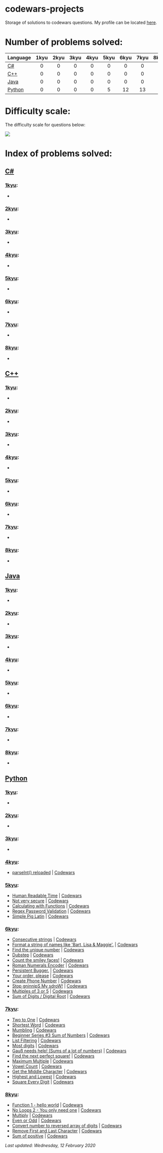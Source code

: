 # codewars-projects

Storage of solutions to codewars questions. My profile can be located [here](https://www.codewars.com/users/Brokenshire).

# Number of problems solved:

| Language                                                                              | 1kyu | 2kyu | 3kyu | 4kyu | 5kyu | 6kyu  | 7kyu  | 8kyu | Total | 
| ------------------------------------------------------------------------------------- |:----:|:----:|:----:|:----:|:----:|:-----:|:-----:|:----:|:-----:|
| [C#](https://github.com/Brokenshire/codewars-projects/tree/master/C%23)               | 0    | 0    | 0    | 0    | 0    | 0     | 0     | 0    | 0     |
| [C++](https://github.com/Brokenshire/codewars-projects/tree/master/C%2B%2B)           | 0    | 0    | 0    | 0    | 0    | 0     | 0     | 0    | 0     |
| [Java](https://github.com/Brokenshire/codewars-projects/tree/master/Java)             | 0    | 0    | 0    | 0    | 0    | 0     | 0     | 0    | 0     |
| [Python](https://github.com/Brokenshire/codewars-projects/tree/master/Python)         | 0    | 0    | 0    | 0    | 5    | 12    | 13    | 7    | 37    |

# Difficulty scale:

The difficulty scale for questions below:

<img src="difficulty.png">

# Index of problems solved:

## [C#](https://github.com/Brokenshire/codewars-projects/tree/master/C%23)  

### [1kyu](https://github.com/Brokenshire/codewars-projects/tree/master/C%23/1kyu):

* 

### [2kyu](https://github.com/Brokenshire/codewars-projects/tree/master/C%23/2kyu):

* 

### [3kyu](https://github.com/Brokenshire/codewars-projects/tree/master/C%23/3kyu):

* 

### [4kyu](https://github.com/Brokenshire/codewars-projects/tree/master/C%23/4kyu):

* 

### [5kyu](https://github.com/Brokenshire/codewars-projects/tree/master/C%23/5kyu):

* 

### [6kyu](https://github.com/Brokenshire/codewars-projects/tree/master/C%23/6kyu):

* 

### [7kyu](https://github.com/Brokenshire/codewars-projects/tree/master/C%23/7kyu):

* 

### [8kyu](https://github.com/Brokenshire/codewars-projects/tree/master/C%23/8kyu):

* 

## [C++](https://github.com/Brokenshire/codewars-projects/tree/master/C%2B%2B)

### [1kyu](https://github.com/Brokenshire/codewars-projects/tree/master/C%2B%2B/1kyu):

* 

### [2kyu](https://github.com/Brokenshire/codewars-projects/tree/master/C%2B%2B/2kyu):

* 

### [3kyu](https://github.com/Brokenshire/codewars-projects/tree/master/C%2B%2B/3kyu):

* 

### [4kyu](https://github.com/Brokenshire/codewars-projects/tree/master/C%2B%2B/4kyu):

* 

### [5kyu](https://github.com/Brokenshire/codewars-projects/tree/master/C%2B%2B/5kyu):

* 

### [6kyu](https://github.com/Brokenshire/codewars-projects/tree/master/C%2B%2B/6kyu):

* 

### [7kyu](https://github.com/Brokenshire/codewars-projects/tree/master/C%2B%2B/7kyu):

*

### [8kyu](https://github.com/Brokenshire/codewars-projects/tree/master/C%2B%2B/8kyu):

* 

## [Java](https://github.com/Brokenshire/codewars-projects/tree/master/Java)

### [1kyu](https://github.com/Brokenshire/codewars-projects/tree/master/Java/1kyu):

* 

### [2kyu](https://github.com/Brokenshire/codewars-projects/tree/master/Java/2kyu):

* 

### [3kyu](https://github.com/Brokenshire/codewars-projects/tree/master/Java/3kyu):

* 

### [4kyu](https://github.com/Brokenshire/codewars-projects/tree/master/Java/4kyu):

* 

### [5kyu](https://github.com/Brokenshire/codewars-projects/tree/master/Java/5kyu):

* 

### [6kyu](https://github.com/Brokenshire/codewars-projects/tree/master/Java/6kyu):

* 

### [7kyu](https://github.com/Brokenshire/codewars-projects/tree/master/Java/7kyu):

* 

### [8kyu](https://github.com/Brokenshire/codewars-projects/tree/master/Java/8kyu):

* 

## [Python](https://github.com/Brokenshire/codewars-projects/tree/master/Python)

### [1kyu](https://github.com/Brokenshire/codewars-projects/tree/master/Python/1kyu):

* 

### [2kyu](https://github.com/Brokenshire/codewars-projects/tree/master/Python/2kyu):

* 

### [3kyu](https://github.com/Brokenshire/codewars-projects/tree/master/Python/3kyu):

* 

### [4kyu](https://github.com/Brokenshire/codewars-projects/tree/master/Python/4kyu):

* [parseInt() reloaded](https://github.com/Brokenshire/codewars-projects/blob/master/Python/5kyu/parse_int.py) | [Codewars](https://www.codewars.com/kata/525c7c5ab6aecef16e0001a5/python)

### [5kyu](https://github.com/Brokenshire/codewars-projects/tree/master/Python/5kyu):

* [Human Readable Time](https://github.com/Brokenshire/codewars-projects/blob/master/Python/5kyu/make_readable.py) | [Codewars](https://www.codewars.com/kata/52685f7382004e774f0001f7)
* [Not very secure](https://github.com/Brokenshire/codewars-projects/blob/master/Python/5kyu/alphanumeric.py) | [Codewars](https://www.codewars.com/kata/526dbd6c8c0eb53254000110)
* [Calculating with Functions](https://github.com/Brokenshire/codewars-projects/blob/master/Python/5kyu/calc_func.py) | [Codewars](https://www.codewars.com/kata/525f3eda17c7cd9f9e000b39)
* [Regex Password Validation](https://github.com/Brokenshire/codewars-projects/blob/master/Python/5kyu/regex.py) | [Codewars](https://www.codewars.com/kata/52e1476c8147a7547a000811)
* [Simple Pig Latin](https://github.com/Brokenshire/codewars-projects/blob/master/Python/5kyu/pig_it.py) | [Codewars](https://www.codewars.com/kata/520b9d2ad5c005041100000f/python)

### [6kyu](https://github.com/Brokenshire/codewars-projects/tree/master/Python/6kyu):

* [Consecutive strings](https://github.com/Brokenshire/codewars-projects/blob/master/Python/6kyu/longest_consec.py) | [Codewars](https://www.codewars.com/kata/56a5d994ac971f1ac500003e)
* [Format a string of names like 'Bart, Lisa & Maggie'.](https://github.com/Brokenshire/codewars-projects/blob/master/Python/6kyu/name_list.py) | [Codewars](https://www.codewars.com/kata/53368a47e38700bd8300030d)
* [Find the unique number](https://github.com/Brokenshire/codewars-projects/blob/master/Python/6kyu/find_uniq.py) | [Codewars](https://www.codewars.com/kata/585d7d5adb20cf33cb000235)
* [Dubstep](https://github.com/Brokenshire/codewars-projects/blob/master/Python/6kyu/song_decoder.py) | [Codewars](https://www.codewars.com/kata/551dc350bf4e526099000ae5)
* [Count the smiley faces!](https://github.com/Brokenshire/codewars-projects/blob/master/Python/6kyu/count_smileys.py) | [Codewars](https://www.codewars.com/kata/583203e6eb35d7980400002a)
* [Roman Numerals Encoder](https://github.com/Brokenshire/codewars-projects/blob/master/Python/6kyu/roman_num.py) | [Codewars](https://www.codewars.com/kata/51b62bf6a9c58071c600001b)
* [Persistent Bugger.](https://github.com/Brokenshire/codewars-projects/blob/master/Python/6kyu/persistence.py) | [Codewars](https://www.codewars.com/kata/55bf01e5a717a0d57e0000ec/python)
* [Your order, please](https://github.com/Brokenshire/codewars-projects/blob/master/Python/6kyu/your_order.py) | [Codewars](https://www.codewars.com/kata/55c45be3b2079eccff00010f)
* [Create Phone Number](https://github.com/Brokenshire/codewars-projects/blob/master/Python/6kyu/create_phone_number.py) | [Codewars](https://www.codewars.com/kata/525f50e3b73515a6db000b83/python)
* [Stop gninnipS My sdroW!](https://github.com/Brokenshire/codewars-projects/blob/master/Python/6kyu/spin_words.py) | [Codewars](https://www.codewars.com/kata/5264d2b162488dc400000001/python)
* [Multiples of 3 or 5](https://github.com/Brokenshire/codewars-projects/blob/master/Python/6kyu/multiples35.py) | [Codewars](https://www.codewars.com/kata/514b92a657cdc65150000006/python)
* [Sum of Digits / Digital Root](https://github.com/Brokenshire/codewars-projects/blob/master/Python/6kyu/digital_root.py) | [Codewars](https://www.codewars.com/kata/541c8630095125aba6000c00/python)

### [7kyu](https://github.com/Brokenshire/codewars-projects/tree/master/Python/7kyu):

* [Two to One](https://github.com/Brokenshire/codewars-projects/blob/master/Python/7kyu/longest.py) | [Codewars](https://www.codewars.com/kata/5656b6906de340bd1b0000ac)
* [Shortest Word](https://github.com/Brokenshire/codewars-projects/blob/master/Python/7kyu/find_short.py) | [Codewars](https://www.codewars.com/kata/57cebe1dc6fdc20c57000ac9)
* [Mumbling](https://github.com/Brokenshire/codewars-projects/blob/master/Python/7kyu/accum.py) | [Codewars](https://www.codewars.com/kata/5667e8f4e3f572a8f2000039)
* [Beginner Series #3 Sum of Numbers](https://github.com/Brokenshire/codewars-projects/blob/master/Python/7kyu/get_sum.py) | [Codewars](https://www.codewars.com/kata/55f2b110f61eb01779000053)
* [List Filtering](https://github.com/Brokenshire/codewars-projects/blob/master/Python/7kyu/filter_list.py) | [Codewars](https://www.codewars.com/kata/53dbd5315a3c69eed20002dd)
* [Most digits](https://github.com/Brokenshire/codewars-projects/blob/master/Python/7kyu/find_longest.py) | [Codewars](https://www.codewars.com/kata/58daa7617332e59593000006)
* [Gauß needs help! (Sums of a lot of numbers)](https://github.com/Brokenshire/codewars-projects/blob/master/Python/7kyu/sum_all.py) | [Codewars](https://www.codewars.com/kata/54df2067ecaa226eca000229)
* [Find the next perfect square!](https://github.com/Brokenshire/codewars-projects/blob/master/Python/7kyu/find_next_square.py) | [Codewars](https://www.codewars.com/kata/56269eb78ad2e4ced1000013)
* [Maximum Multiple](https://github.com/Brokenshire/codewars-projects/blob/master/Python/7kyu/max_multiple.py) | [Codewars](https://www.codewars.com/kata/5aba780a6a176b029800041c)
* [Vowel Count](https://github.com/Brokenshire/codewars-projects/blob/master/Python/7kyu/get_count.py) | [Codewars](https://www.codewars.com/kata/54ff3102c1bad923760001f3/python)
* [Get the Middle Character](https://github.com/Brokenshire/codewars-projects/blob/master/Python/7kyu/get_middle.py) | [Codewars](https://www.codewars.com/kata/56747fd5cb988479af000028)
* [Highest and Lowest](https://github.com/Brokenshire/codewars-projects/blob/master/Python/7kyu/high_and_low.py) | [Codewars](https://www.codewars.com/kata/554b4ac871d6813a03000035/python)
* [Square Every Digit](https://github.com/Brokenshire/codewars-projects/blob/master/Python/7kyu/square_digits.py) | [Codewars](https://www.codewars.com/kata/546e2562b03326a88e000020/python)

### [8kyu](https://github.com/Brokenshire/codewars-projects/tree/master/Python/8kyu):

* [Function 1 - hello world](https://github.com/Brokenshire/codewars-projects/blob/master/Python/8kyu/greet.py) | [Codewars](https://www.codewars.com/kata/523b4ff7adca849afe000035)
* [No Loops 2 - You only need one](https://github.com/Brokenshire/codewars-projects/blob/master/Python/8kyu/check.py) | [Codewars](https://www.codewars.com/kata/57cc40b2f8392dbf2a0003ce)
* [Multiply](https://github.com/Brokenshire/codewars-projects/blob/master/Python/8kyu/multiply.py) | [Codewars](https://www.codewars.com/kata/50654ddff44f800200000004)
* [Even or Odd](https://github.com/Brokenshire/codewars-projects/blob/master/Python/8kyu/even_or_odd.py) | [Codewars](https://www.codewars.com/kata/53da3dbb4a5168369a0000fe)
* [Convert number to reversed array of digits](https://github.com/Brokenshire/codewars-projects/blob/master/Python/8kyu/digitize.py) | [Codewars](https://www.codewars.com/kata/5583090cbe83f4fd8c000051/python)
* [Remove First and Last Character](https://github.com/Brokenshire/codewars-projects/blob/master/Python/8kyu/remove_char.py) | [Codewars](https://www.codewars.com/kata/56bc28ad5bdaeb48760009b0/python)
* [Sum of positive](https://github.com/Brokenshire/codewars-projects/blob/master/Python/8kyu/positive_sum.py) | [Codewars](https://www.codewars.com/kata/5715eaedb436cf5606000381/python)

 *Last updated: Wednesday, 12 February 2020*
